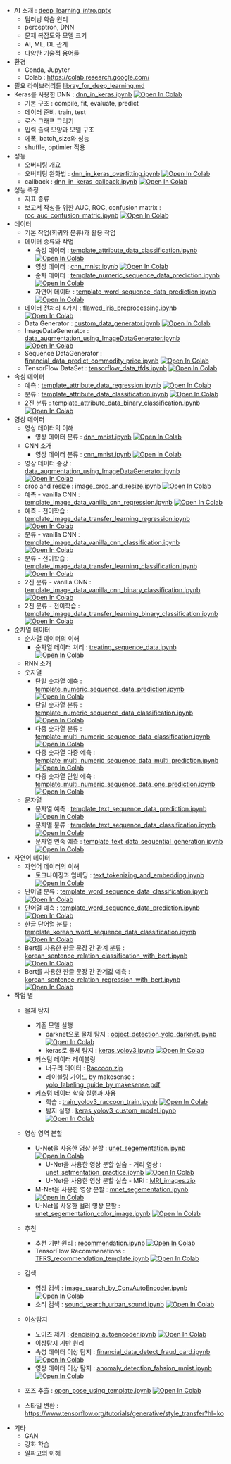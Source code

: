 

- AI 소개 : [deep_learning_intro.pptx](../material/deep_learning/deep_learning_intro.pptx)
    - 딥러닝 학습 원리
    - perceptron, DNN
    - 문제 복잡도와 모델 크기
    - AI, ML, DL 관계
    - 다양한 기술적 용어들
- 환경
    - Conda, Jupyter
    - Colab : https://colab.research.google.com/
- 필요 라이브러리들 [libray_for_deep_learning.md](library_for_deep_learning.md)
- Keras를 사용한 DNN : [dnn_in_keras.ipynb](../material/deep_learning/dnn_in_keras.ipynb) [![Open In Colab](https://colab.research.google.com/assets/colab-badge.svg)](https://colab.research.google.com/github/medicieducation/trainingcourse/blob/main/bigdata/deeplearning/material/deep_learning/dnn_in_keras.ipynb)
    - 기본 구조 : compile, fit, evaluate, predict
    - 데이터 준비. train, test
    - 로스 그래프 그리기
    - 입력 출력 모양과 모델 구조
    - 에폭, batch_size와 성능
    - shuffle, optimier 적용
- 성능
    - 오버피팅 개요
    - 오버피팅 완화법 : [dnn_in_keras_overfitting.ipynb](../material/deep_learning/dnn_in_keras_overfitting.ipynb) [![Open In Colab](https://colab.research.google.com/assets/colab-badge.svg)](https://colab.research.google.com/github/medicieducation/trainingcourse/blob/main/bigdata/deeplearning/material/deep_learning/dnn_in_keras_overfitting.ipynb)
    - callback : [dnn_in_keras_callback.ipynb](../material/deep_learning/dnn_in_keras_callback.ipynb) [![Open In Colab](https://colab.research.google.com/assets/colab-badge.svg)](https://colab.research.google.com/github/medicieducation/trainingcourse/blob/main/bigdata/deeplearning/material/deep_learning/dnn_in_keras_callback.ipynb)
- 성능 측정
    - 지표 종류
    - 보고서 작성을 위한 AUC, ROC, confusion matrix : [roc_auc_confusion_matric.ipynb](../material/deep_learning/roc_auc_confusion_matric.ipynb) [![Open In Colab](https://colab.research.google.com/assets/colab-badge.svg)](https://colab.research.google.com/github/medicieducation/trainingcourse/blob/main/bigdata/deeplearning/material/deep_learning/roc_auc_confusion_matric.ipynb)
- 데이터
    - 기본 작업(회귀와 분류)과 활용 작업
    - 데이터 종류와 작업
        - 속성 데이터 : [template_attribute_data_classification.ipynb](../material/deep_learning/template_attribute_data_classification.ipynb) [![Open In Colab](https://colab.research.google.com/assets/colab-badge.svg)](https://colab.research.google.com/github/medicieducation/trainingcourse/blob/main/bigdata/deeplearning/material/deep_learning/template_attribute_data_classification.ipynb)
        - 영상 데이터 : [cnn_mnist.ipynb](../material/deep_learning/cnn_mnist.ipynb) [![Open In Colab](https://colab.research.google.com/assets/colab-badge.svg)](https://colab.research.google.com/github/medicieducation/trainingcourse/blob/main/bigdata/deeplearning/material/deep_learning/cnn_mnist.ipynb)
        - 순차 데이터 : [template_numeric_sequence_data_prediction.ipynb](../material/deep_learning/template_numeric_sequence_data_prediction.ipynb) [![Open In Colab](https://colab.research.google.com/assets/colab-badge.svg)](https://colab.research.google.com/github/medicieducation/trainingcourse/blob/main/bigdata/deeplearning/material/deep_learning/template_numeric_sequence_data_prediction.ipynb)
        - 자연어 데이터 : [template_word_sequence_data_prediction.ipynb](../material/deep_learning/template_word_sequence_data_prediction.ipynb) [![Open In Colab](https://colab.research.google.com/assets/colab-badge.svg)](https://colab.research.google.com/github/medicieducation/trainingcourse/blob/main/bigdata/deeplearning/material/deep_learning/template_word_sequence_data_prediction.ipynb)
    - 데이터 전처리 4가지 : [flawed_iris_preprocessing.ipynb](library/flawed_iris_preprocessing.ipynb) [![Open In Colab](https://colab.research.google.com/assets/colab-badge.svg)](https://colab.research.google.com/github/medicieducation/trainingcourse/blob/main/bigdata/deeplearning/material/library/flawed_iris_preprocessing.ipynb)
    - Data Generator : [custom_data_generator.ipynb](../material/deep_learning/custom_data_generator.ipynb) [![Open In Colab](https://colab.research.google.com/assets/colab-badge.svg)](https://colab.research.google.com/github/medicieducation/trainingcourse/blob/main/bigdata/deeplearning/material/deep_learning/custom_data_generator.ipynb)
    - ImageDataGenerator : [data_augmentation_using_ImageDataGenerator.ipynb](../material/deep_learning/data_augmentation_using_ImageDataGenerator.ipynb) [![Open In Colab](https://colab.research.google.com/assets/colab-badge.svg)](https://colab.research.google.com/github/medicieducation/trainingcourse/blob/main/bigdata/deeplearning/material/deep_learning/data_augmentation_using_ImageDataGenerator.ipynb) 
    - Sequence DataGenerator : [financial_data_predict_commodity_price.ipynb](../material/deep_learning/financial_data_predict_commodity_price.ipynb) [![Open In Colab](https://colab.research.google.com/assets/colab-badge.svg)](https://colab.research.google.com/github/medicieducation/trainingcourse/blob/main/bigdata/deeplearning/material/deep_learning/financial_data_predict_commodity_price.ipynb) 
    - TensorFlow DataSet : [tensorflow_data_tfds.ipynb](../material/deep_learning/tensorflow_data_tfds.ipynb) [![Open In Colab](https://colab.research.google.com/assets/colab-badge.svg)](https://colab.research.google.com/github/medicieducation/trainingcourse/blob/main/bigdata/deeplearning/material/deep_learning/tensorflow_data_tfds.ipynb)
- 속성 데이터
    - 예측 : [template_attribute_data_regression.ipynb](../material/deep_learning/template_attribute_data_regression.ipynb) [![Open In Colab](https://colab.research.google.com/assets/colab-badge.svg)](https://colab.research.google.com/github/medicieducation/trainingcourse/blob/main/bigdata/deeplearning/material/deep_learning/template_attribute_data_regression.ipynb)
    - 분류 : [template_attribute_data_classification.ipynb](../material/deep_learning/template_attribute_data_classification.ipynb) [![Open In Colab](https://colab.research.google.com/assets/colab-badge.svg)](https://colab.research.google.com/github/medicieducation/trainingcourse/blob/main/bigdata/deeplearning/material/deep_learning/template_attribute_data_classification.ipynb)
    - 2진 분류 : [template_attribute_data_binary_classification.ipynb](../material/deep_learning/template_attribute_data_binary_classification.ipynb) [![Open In Colab](https://colab.research.google.com/assets/colab-badge.svg)](https://colab.research.google.com/github/medicieducation/trainingcourse/blob/main/bigdata/deeplearning/material/deep_learning/template_attribute_data_binary_classification.ipynb)    
- 영상 데이터
    - 영상 데이터의 이해
        - 영상 데이터 분류 : [dnn_mnist.ipynb](../material/deep_learning/dnn_mnist.ipynb) [![Open In Colab](https://colab.research.google.com/assets/colab-badge.svg)](https://colab.research.google.com/github/medicieducation/trainingcourse/blob/main/bigdata/deeplearning/material/deep_learning/dnn_mnist.ipynb) 
    - CNN 소개
        - 영상 데이터 분류 : [cnn_mnist.ipynb](../material/deep_learning/cnn_mnist.ipynb) [![Open In Colab](https://colab.research.google.com/assets/colab-badge.svg)](https://colab.research.google.com/github/medicieducation/trainingcourse/blob/main/bigdata/deeplearning/material/deep_learning/cnn_mnist.ipynb)     
    - 영상 데이터 증강 : [data_augmentation_using_ImageDataGenerator.ipynb](../material/deep_learning/data_augmentation_using_ImageDataGenerator.ipynb) [![Open In Colab](https://colab.research.google.com/assets/colab-badge.svg)](https://colab.research.google.com/github/medicieducation/trainingcourse/blob/main/bigdata/deeplearning/material/deep_learning/data_augmentation_using_ImageDataGenerator.ipynb) 
    - crop and resize : [image_crop_and_resize.ipynb](../material/deep_learning/image_crop_and_resize.ipynb) [![Open In Colab](https://colab.research.google.com/assets/colab-badge.svg)](https://colab.research.google.com/github/medicieducation/trainingcourse/blob/main/bigdata/deeplearning/material/deep_learning/image_crop_and_resize.ipynb) 
    - 예측 - vanilla CNN : [template_image_data_vanilla_cnn_regression.ipynb](../material/deep_learning/template_image_data_vanilla_cnn_regression.ipynb) [![Open In Colab](https://colab.research.google.com/assets/colab-badge.svg)](https://colab.research.google.com/github/medicieducation/trainingcourse/blob/main/bigdata/deeplearning/material/deep_learning/template_image_data_vanilla_cnn_regression.ipynb)
    - 예측 - 전이학습 : [template_image_data_transfer_learning_regression.ipynb](../material/deep_learning/template_image_data_transfer_learning_regression.ipynb) [![Open In Colab](https://colab.research.google.com/assets/colab-badge.svg)](https://colab.research.google.com/github/medicieducation/trainingcourse/blob/main/bigdata/deeplearning/material/deep_learning/template_image_data_transfer_learning_regression.ipynb)
    - 분류 - vanilla CNN : [template_image_data_vanilla_cnn_classification.ipynb](../material/deep_learning/template_image_data_vanilla_cnn_classification.ipynb) [![Open In Colab](https://colab.research.google.com/assets/colab-badge.svg)](https://colab.research.google.com/github/medicieducation/trainingcourse/blob/main/bigdata/deeplearning/material/deep_learning/template_image_data_vanilla_cnn_classification.ipynb)
    - 분류 - 전이학습 : [template_image_data_transfer_learning_classification.ipynb](../material/deep_learning/template_image_data_transfer_learning_classification.ipynb) [![Open In Colab](https://colab.research.google.com/assets/colab-badge.svg)](https://colab.research.google.com/github/medicieducation/trainingcourse/blob/main/bigdata/deeplearning/material/deep_learning/template_image_data_transfer_learning_classification.ipynb)
    - 2진 분류 - vanilla CNN : [template_image_data_vanilla_cnn_binary_classification.ipynb](../material/deep_learning/template_image_data_vanilla_cnn_binary_classification.ipynb) [![Open In Colab](https://colab.research.google.com/assets/colab-badge.svg)](https://colab.research.google.com/github/medicieducation/trainingcourse/blob/main/bigdata/deeplearning/material/deep_learning/template_image_data_vanilla_cnn_binary_classification.ipynb)
    - 2진 분류 - 전이학습 : [template_image_data_transfer_learning_binary_classification.ipynb](../material/deep_learning/template_image_data_transfer_learning_binary_classification.ipynb) [![Open In Colab](https://colab.research.google.com/assets/colab-badge.svg)](https://colab.research.google.com/github/medicieducation/trainingcourse/blob/main/bigdata/deeplearning/material/deep_learning/template_image_data_transfer_learning_binary_classification.ipynb)
- 순차열 데이터
    - 순차열 데이터의 이해
        - 순차열 데이터 처리 : [treating_sequence_data.ipynb](../material/deep_learning/treating_sequence_data.ipynb) [![Open In Colab](https://colab.research.google.com/assets/colab-badge.svg)](https://colab.research.google.com/github/medicieducation/trainingcourse/blob/main/bigdata/deeplearning/material/deep_learning/treating_sequence_data.ipynb)
    - RNN 소개
    - 숫자열
        - 단일 숫자열 예측 : [template_numeric_sequence_data_prediction.ipynb](../material/deep_learning/template_numeric_sequence_data_prediction.ipynb) [![Open In Colab](https://colab.research.google.com/assets/colab-badge.svg)](https://colab.research.google.com/github/medicieducation/trainingcourse/blob/main/bigdata/deeplearning/material/deep_learning/template_numeric_sequence_data_prediction.ipynb)
        - 단일 숫자열 분류 : [template_numeric_sequence_data_classification.ipynb](../material/deep_learning/template_numeric_sequence_data_classification.ipynb) [![Open In Colab](https://colab.research.google.com/assets/colab-badge.svg)](https://colab.research.google.com/github/medicieducation/trainingcourse/blob/main/bigdata/deeplearning/material/deep_learning/template_numeric_sequence_data_classification.ipynb)
        - 다중 숫자열 분류 : [template_multi_numeric_sequence_data_classification.ipynb](../material/deep_learning/template_multi_numeric_sequence_data_classification.ipynb) [![Open In Colab](https://colab.research.google.com/assets/colab-badge.svg)](https://colab.research.google.com/github/medicieducation/trainingcourse/blob/main/bigdata/deeplearning/material/deep_learning/template_multi_numeric_sequence_data_classification.ipynb) 
        - 다중 숫자열 다중 예측 : [template_multi_numeric_sequence_data_multi_prediction.ipynb](../material/deep_learning/template_multi_numeric_sequence_data_multi_prediction.ipynb) [![Open In Colab](https://colab.research.google.com/assets/colab-badge.svg)](https://colab.research.google.com/github/medicieducation/trainingcourse/blob/main/bigdata/deeplearning/material/deep_learning/template_multi_numeric_sequence_data_multi_prediction.ipynb)
        - 다중 숫자열 단일 예측 : [template_multi_numeric_sequence_data_one_prediction.ipynb](../material/deep_learning/template_multi_numeric_sequence_data_one_prediction.ipynb) [![Open In Colab](https://colab.research.google.com/assets/colab-badge.svg)](https://colab.research.google.com/github/medicieducation/trainingcourse/blob/main/bigdata/deeplearning/material/deep_learning/template_multi_numeric_sequence_data_one_prediction.ipynb)
    - 문자열
        - 문자열 예측 : [template_text_sequence_data_prediction.ipynb](../material/deep_learning/template_text_sequence_data_prediction.ipynb) [![Open In Colab](https://colab.research.google.com/assets/colab-badge.svg)](https://colab.research.google.com/github/medicieducation/trainingcourse/blob/main/bigdata/deeplearning/material/deep_learning/template_text_sequence_data_prediction.ipynb)
        - 문자열 분류 : [template_text_sequence_data_classification.ipynb](../material/deep_learning/template_text_sequence_data_classification.ipynb) [![Open In Colab](https://colab.research.google.com/assets/colab-badge.svg)](https://colab.research.google.com/github/medicieducation/trainingcourse/blob/main/bigdata/deeplearning/material/deep_learning/template_text_sequence_data_classification.ipynb)
        - 문자열 연속 예측 : [template_text_data_sequential_generation.ipynb](../material/deep_learning/template_text_data_sequential_generation.ipynb) [![Open In Colab](https://colab.research.google.com/assets/colab-badge.svg)](https://colab.research.google.com/github/medicieducation/trainingcourse/blob/main/bigdata/deeplearning/material/deep_learning/template_text_data_sequential_generation.ipynb)
- 자연어 데이터
    - 자연어 데이터의 이해
        - 토크나이징과 임베딩 : [text_tokenizing_and_embedding.ipynb](../material/deep_learning/text_tokenizing_and_embedding.ipynb) [![Open In Colab](https://colab.research.google.com/assets/colab-badge.svg)](https://colab.research.google.com/github/medicieducation/trainingcourse/blob/main/bigdata/deeplearning/material/deep_learning/text_tokenizing_and_embedding.ipynb)
    - 단어열 분류 : [template_word_sequence_data_classification.ipynb](../material/deep_learning/template_word_sequence_data_classification.ipynb) [![Open In Colab](https://colab.research.google.com/assets/colab-badge.svg)](https://colab.research.google.com/github/medicieducation/trainingcourse/blob/main/bigdata/deeplearning/material/deep_learning/template_word_sequence_data_classification.ipynb)
    - 단어열 예측 : [template_word_sequence_data_prediction.ipynb](../material/deep_learning/template_word_sequence_data_prediction.ipynb) [![Open In Colab](https://colab.research.google.com/assets/colab-badge.svg)](https://colab.research.google.com/github/medicieducation/trainingcourse/blob/main/bigdata/deeplearning/material/deep_learning/template_word_sequence_data_prediction.ipynb)
    - 한글 단어열 분류 : [template_korean_word_sequence_data_classification.ipynb](../material/deep_learning/template_korean_word_sequence_data_classification.ipynb) [![Open In Colab](https://colab.research.google.com/assets/colab-badge.svg)](https://colab.research.google.com/github/medicieducation/trainingcourse/blob/main/bigdata/deeplearning/material/deep_learning/template_korean_word_sequence_data_classification.ipynb)
    - Bert를 사용한 한글 문장 간 관계 분류 : [korean_sentence_relation_classification_with_bert.ipynb](../material/deep_learning/korean_sentence_relation_classification_with_bert.ipynb) [![Open In Colab](https://colab.research.google.com/assets/colab-badge.svg)](https://colab.research.google.com/github/medicieducation/trainingcourse/blob/main/bigdata/deeplearning/material/deep_learning/korean_sentence_relation_classification_with_bert.ipynb)
    - Bert를 사용한 한글 문장 간 관계값 예측 : [korean_sentence_relation_regression_with_bert.ipynb](../material/deep_learning/korean_sentence_relation_regression_with_bert.ipynb) [![Open In Colab](https://colab.research.google.com/assets/colab-badge.svg)](https://colab.research.google.com/github/medicieducation/trainingcourse/blob/main/bigdata/deeplearning/material/deep_learning/korean_sentence_relation_regression_with_bert.ipynb)
- 작업 별
    - 물체 탐지
        - 기존 모델 실행
            - darknet으로 물체 탐지 : [object_detection_yolo_darknet.ipynb](../material/deep_learning/object_detection_yolo_darknet.ipynb)   [![Open In Colab](https://colab.research.google.com/assets/colab-badge.svg)](https://colab.research.google.com/github/medicieducation/trainingcourse/blob/main/bigdata/deeplearning/material/deep_learning/object_detection_yolo_darknet.ipynb)
            - keras로 물체 탐지 : [keras_yolov3.ipynb](../material/deep_learning/keras_yolov3.ipynb)   [![Open In Colab](https://colab.research.google.com/assets/colab-badge.svg)](https://colab.research.google.com/github/medicieducation/trainingcourse/blob/main/bigdata/deeplearning/material/deep_learning/keras_yolov3.ipynb)
        - 커스텀 데이터 레이블링
            - 너구리 데이터 : [Raccoon.zip](../material/deep_learning/data/Raccoon.zip)
            - 레이블링 가이드 by makesense : [yolo_labeling_guide_by_makesense.pdf](yolo_labeling_guide_by_makesense.pdf)        
        - 커스텀 데이터 학습 실행과 사용
            -  학습 : [train_yolov3_raccoon_train.ipynb](../material/deep_learning/train_yolov3_raccoon_train.ipynb)   [![Open In Colab](https://colab.research.google.com/assets/colab-badge.svg)](https://colab.research.google.com/github/medicieducation/trainingcourse/blob/main/bigdata/deeplearning/material/deep_learning/train_yolov3_raccoon_train.ipynb)
            - 탐지 실행 : [keras_yolov3_custom_model.ipynb](../material/deep_learning/keras_yolov3_custom_model.ipynb)   [![Open In Colab](https://colab.research.google.com/assets/colab-badge.svg)](https://colab.research.google.com/github/medicieducation/trainingcourse/blob/main/bigdata/deeplearning/material/deep_learning/keras_yolov3_custom_model.ipynb)

    - 영상 영역 분할
        - U-Net을 사용한 영상 분할 : [unet_segementation.ipynb](../material/deep_learning/unet_segementation.ipynb) [![Open In Colab](https://colab.research.google.com/assets/colab-badge.svg)](https://colab.research.google.com/github/medicieducation/trainingcourse/blob/main/bigdata/deeplearning/material/deep_learning/unet_segementation.ipynb)
            - U-Net을 사용한 영상 분할 실습 - 거리 영상 : [unet_setmentation_practice.ipynb](../material/deep_learning/unet_setmentation_practice.ipynb) [![Open In Colab](https://colab.research.google.com/assets/colab-badge.svg)](https://colab.research.google.com/github/medicieducation/trainingcourse/blob/main/bigdata/deeplearning/material/deep_learning/unet_setmentation_practice.ipynb)
            - U-Net을 사용한 영상 분할 실습 - MRI : [MRI_images.zip](https://github.com/dhrim/deep_learning_data/raw/master/MRI_images.zip)        
        - M-Net을 사용한 영상 분할 : [mnet_segementation.ipynb](../material/deep_learning/mnet_segementation.ipynb) [![Open In Colab](https://colab.research.google.com/assets/colab-badge.svg)](https://colab.research.google.com/github/medicieducation/trainingcourse/blob/main/bigdata/deeplearning/material/deep_learning/mnet_segementation.ipynb)
        - U-Net을 사용한 컬러 영상 분할 : [unet_segementation_color_image.ipynb](../material/deep_learning/unet_segementation_color_image.ipynb) [![Open In Colab](https://colab.research.google.com/assets/colab-badge.svg)](https://colab.research.google.com/github/medicieducation/trainingcourse/blob/main/bigdata/deeplearning/material/deep_learning/unet_segementation_color_image.ipynb)      

    - 추천
        - 추천 기반 원리 : [recommendation.ipynb](../material/deep_learning/recommendation.ipynb) [![Open In Colab](https://colab.research.google.com/assets/colab-badge.svg)](https://colab.research.google.com/github/medicieducation/trainingcourse/blob/main/bigdata/deeplearning/material/deep_learning/recommendation.ipynb) 
        - TensorFlow Recommenations : [TFRS_recommendation_template.ipynb](../material/deep_learning/TFRS_recommendation_template.ipynb) [![Open In Colab](https://colab.research.google.com/assets/colab-badge.svg)](https://colab.research.google.com/github/medicieducation/trainingcourse/blob/main/bigdata/deeplearning/material/deep_learning/TFRS_recommendation_template.ipynb)
    - 검색
        - 영상 검색 : [image_search_by_ConvAutoEncoder.ipynb](../material/deep_learning/image_search_by_ConvAutoEncoder.ipynb) [![Open In Colab](https://colab.research.google.com/assets/colab-badge.svg)](https://colab.research.google.com/github/medicieducation/trainingcourse/blob/main/bigdata/deeplearning/material/deep_learning/image_search_by_ConvAutoEncoder.ipynb)  
        - 소리 검색 : [sound_search_urban_sound.ipynb](../material/deep_learning/sound_search_urban_sound.ipynb) [![Open In Colab](https://colab.research.google.com/assets/colab-badge.svg)](https://colab.research.google.com/github/medicieducation/trainingcourse/blob/main/bigdata/deeplearning/material/deep_learning/sound_search_urban_sound.ipynb)
    - 이상탐지
        - 노이즈 제거 : [denoising_autoencoder.ipynb](../material/deep_learning/denoising_autoencoder.ipynb) [![Open In Colab](https://colab.research.google.com/assets/colab-badge.svg)](https://colab.research.google.com/github/medicieducation/trainingcourse/blob/main/bigdata/deeplearning/material/deep_learning/denoising_autoencoder.ipynb)
        - 이상탐지 기반 원리
        - 속성 데이터 이상 탐지 : [financial_data_detect_fraud_card.ipynb](../material/deep_learning/financial_data_detect_fraud_card.ipynb) [![Open In Colab](https://colab.research.google.com/assets/colab-badge.svg)](https://colab.research.google.com/github/medicieducation/trainingcourse/blob/main/bigdata/deeplearning/material/deep_learning/financial_data_detect_fraud_card.ipynb) 
        - 영상 데이터 이상 탐지 : [anomaly_detection_fahsion_mnist.ipynb](../material/deep_learning/anomaly_detection_fahsion_mnist.ipynb) [![Open In Colab](https://colab.research.google.com/assets/colab-badge.svg)](https://colab.research.google.com/github/medicieducation/trainingcourse/blob/main/bigdata/deeplearning/material/deep_learning/anomaly_detection_fahsion_mnist.ipynb) 

    - 포즈 추출 : [open_pose_using_template.ipynb](../material/deep_learning/open_pose_using_template.ipynb) [![Open In Colab](https://colab.research.google.com/assets/colab-badge.svg)](https://colab.research.google.com/github/medicieducation/trainingcourse/blob/main/bigdata/deeplearning/material/deep_learning/open_pose_using_template.ipynb)
    - 스타일 변환 : https://www.tensorflow.org/tutorials/generative/style_transfer?hl=ko
- 기타
    - GAN
    - 강화 학습
    - 알파고의 이해






















